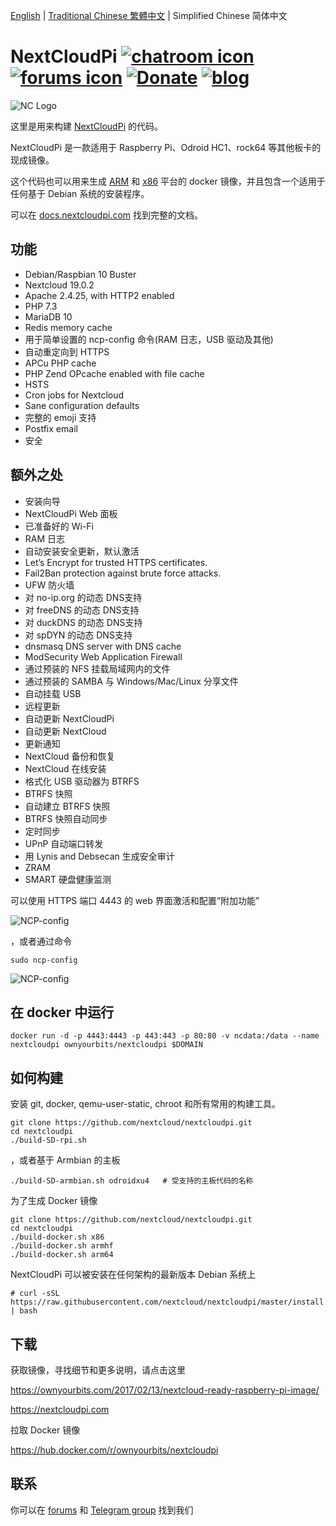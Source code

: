 [English](/README.md) | [Traditional Chinese 繁體中文](README-zh_TW.md) | Simplified Chinese 简体中文

# NextCloudPi [![chatroom icon](https://patrolavia.github.io/telegram-badge/chat.png)](https://t.me/NextCloudPi) [![forums icon](https://img.shields.io/badge/help-forums-blue.svg)](https://help.nextcloud.com/c/support/appliances-docker-snappy-vm) [![Donate](https://img.shields.io/badge/Donate-PayPal-green.svg)](https://www.paypal.com/cgi-bin/webscr?cmd=_donations&business=N8PJHSEQF4G7Y&lc=US&item_name=Own%20Your%20Bits&item_number=NextCloudPi&no_note=1&no_shipping=1&currency_code=EUR&bn=PP%2dDonationsBF%3abtn_donate_LG%2egif%3aNonHosted) [![blog](https://img.shields.io/badge/follow-blog-orange.svg)](https://ownyourbits.com)


![NC Logo](https://ownyourbits.com/wp-content/uploads/2017/11/ncp-square.png)

这里是用来构建 [NextCloudPi](https://nextcloudpi.com) 的代码。

NextCloudPi 是一款适用于 Raspberry Pi、Odroid HC1、rock64 等其他板卡的现成镜像。

这个代码也可以用来生成 [ARM](https://hub.docker.com/r/ownyourbits/nextcloudpi-armhf) 和 [x86](https://hub.docker.com/r/ownyourbits/nextcloudpi-x86) 平台的 docker 镜像，并且包含一个适用于任何基于 Debian 系统的安装程序。

可以在 [docs.nextcloudpi.com](http://docs.nextcloudpi.com) 找到完整的文档。

## 功能

 * Debian/Raspbian 10 Buster
 * Nextcloud 19.0.2
 * Apache 2.4.25, with HTTP2 enabled
 * PHP 7.3
 * MariaDB 10
 * Redis memory cache
 * 用于简单设置的 ncp-config 命令(RAM 日志，USB 驱动及其他)
 * 自动重定向到 HTTPS
 * APCu PHP cache
 * PHP Zend OPcache enabled with file cache
 * HSTS
 * Cron jobs for Nextcloud
 * Sane configuration defaults
 * 完整的 emoji 支持
 * Postfix email
 * 安全

## 额外之处

 * 安装向导
 * NextCloudPi Web 面板
 * 已准备好的 Wi-Fi
 * RAM 日志
 * 自动安装安全更新，默认激活
 * Let’s Encrypt for trusted HTTPS certificates.
 * Fail2Ban protection against brute force attacks.
 * UFW 防火墙
 * 对 no-ip.org 的动态 DNS支持
 * 对 freeDNS 的动态 DNS支持
 * 对 duckDNS 的动态 DNS支持
 * 对 spDYN 的动态 DNS支持
 * dnsmasq DNS server with DNS cache
 * ModSecurity Web Application Firewall
 * 通过预装的 NFS 挂载局域网内的文件
 * 通过预装的 SAMBA 与 Windows/Mac/Linux 分享文件
 * 自动挂载 USB
 * 远程更新
 * 自动更新 NextCloudPi
 * 自动更新 NextCloud
 * 更新通知
 * NextCloud 备份和恢复
 * NextCloud 在线安装
 * 格式化 USB 驱动器为 BTRFS
 * BTRFS 快照
 * 自动建立 BTRFS 快照
 * BTRFS 快照自动同步
 * 定时同步
 * UPnP 自动端口转发
 * 用 Lynis and Debsecan 生成安全审计
 * ZRAM
 * SMART 硬盘健康监测

可以使用 HTTPS 端口 4443 的 web 界面激活和配置“附加功能”

![NCP-config](https://ownyourbits.com/wp-content/uploads/2017/07/web-letsencrypt.jpg)

，或者通过命令

```
sudo ncp-config
```

![NCP-config](https://ownyourbits.com/wp-content/uploads/2017/03/ncp-conf-700x456.jpg)


## 在 docker 中运行

```
docker run -d -p 4443:4443 -p 443:443 -p 80:80 -v ncdata:/data --name nextcloudpi ownyourbits/nextcloudpi $DOMAIN
```


## 如何构建

安装 git, docker, qemu-user-static, chroot 和所有常用的构建工具。

```
git clone https://github.com/nextcloud/nextcloudpi.git
cd nextcloudpi
./build-SD-rpi.sh
```

，或者基于 Armbian 的主板

```
./build-SD-armbian.sh odroidxu4   # 受支持的主板代码的名称
```

为了生成 Docker 镜像

```
git clone https://github.com/nextcloud/nextcloudpi.git
cd nextcloudpi
./build-docker.sh x86
./build-docker.sh armhf
./build-docker.sh arm64
```

NextCloudPi 可以被安装在任何架构的最新版本 Debian 系统上

```
# curl -sSL https://raw.githubusercontent.com/nextcloud/nextcloudpi/master/install.sh | bash
```

## 下载

获取镜像，寻找细节和更多说明，请点击这里

https://ownyourbits.com/2017/02/13/nextcloud-ready-raspberry-pi-image/

https://nextcloudpi.com

拉取 Docker 镜像

https://hub.docker.com/r/ownyourbits/nextcloudpi

## 联系

你可以在 [forums](https://help.nextcloud.com/c/support/appliances-docker-snappy-vm) 和 [Telegram group](https://t.me/NextCloudPi) 找到我们
